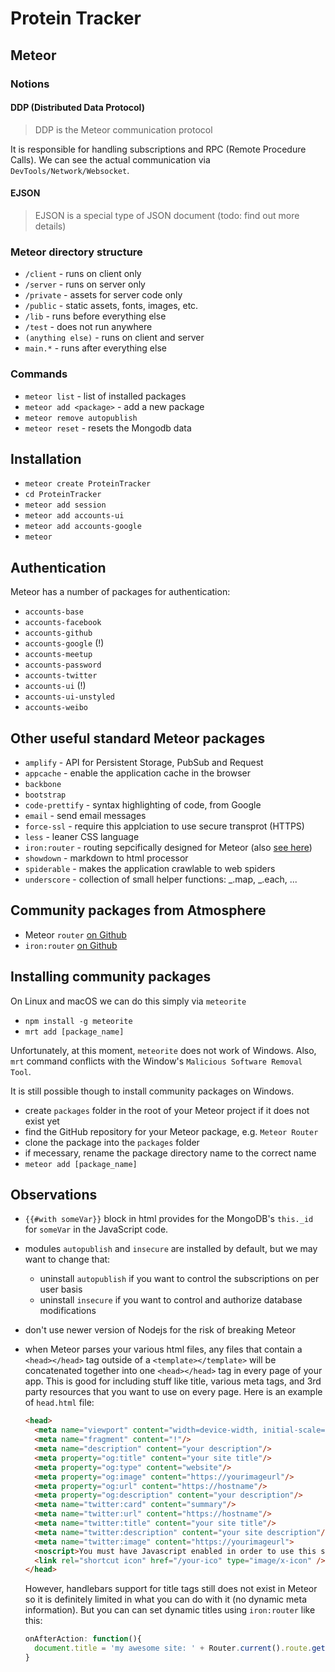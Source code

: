 # Protein Tracker

## Meteor

### Notions

#### DDP (Distributed Data Protocol)

> DDP is the Meteor communication protocol

It is responsible for handling subscriptions and RPC (Remote Procedure Calls).
We can see the actual communication via `DevTools/Network/Websocket`. 

#### EJSON

> EJSON is a special type of JSON document (todo: find out more details)

### Meteor directory structure

* `/client` - runs on client only
* `/server` - runs on server only
* `/private` - assets for server code only
* `/public` - static assets, fonts, images, etc.
* `/lib` - runs before everything else
* `/test` - does not run anywhere
* `(anything else)` - runs on client and server
* `main.*` - runs after everything else

### Commands

* `meteor list` - list of installed packages
* `meteor add <package>` - add a new package
* `meteor remove autopublish`
* `meteor reset` - resets the Mongodb data

## Installation

* `meteor create ProteinTracker`
* `cd ProteinTracker`
* `meteor add session`
* `meteor add accounts-ui`
* `meteor add accounts-google`
* `meteor`

## Authentication

Meteor has a number of packages for authentication:

* `accounts-base`
* `accounts-facebook`
* `accounts-github`
* `accounts-google` (!)
* `accounts-meetup`
* `accounts-password`
* `accounts-twitter`
* `accounts-ui` (!)
* `accounts-ui-unstyled`
* `accounts-weibo`

## Other useful standard Meteor packages

* `amplify` - API for Persistent Storage, PubSub and Request
* `appcache` - enable the application cache in the browser
* `backbone`
* `bootstrap`
* `code-prettify` - syntax highlighting of code, from Google
* `email` - send email messages
* `force-ssl` - require this applciation to use secure transprot (HTTPS)
* `less` - leaner CSS language
* `iron:router` - routing sepcifically designed for Meteor (also [see here](https://atmospherejs.com/iron/router))
* `showdown` - markdown to html processor
* `spiderable` - makes the application crawlable to web spiders
* `underscore` - collection of small helper functions: _.map, _.each, ...

## Community packages from Atmosphere

* Meteor `router` [on Github](https://github.com/tmeasday/meteor-router)
* `iron:router` [on Github](https://github.com/iron-meteor/iron-router)

## Installing community packages

On Linux and macOS we can do this simply via `meteorite`

* `npm install -g meteorite`
* `mrt add [package_name]`

Unfortunately, at this moment, `meteorite` does not work of Windows. Also, `mrt` command
conflicts with the Window's `Malicious Software Removal Tool`.

It is still possible though to install community packages on Windows.

* create `packages` folder in the root of your Meteor project if it does not exist yet
* find the GitHub repository for your Meteor package, e.g. `Meteor Router`
* clone the package into the `packages` folder
* if mecessary, rename the package directory name to the correct name
* `meteor add [package_name]` 


## Observations

* `{{#with someVar}}` block in html provides for the MongoDB's `this._id` 
  for `someVar` in the JavaScript code.
* modules `autopublish` and `insecure` are installed by default, but we may want to change that:
  * uninstall `autopublish` if you want to control the subscriptions on per user basis
  * uninstall `insecure` if you want to control and authorize database modifications
* don't use newer version of Nodejs for the risk of breaking Meteor
* when Meteor parses your various html files, any files that contain a `<head></head>` tag outside
  of a `<template></template>` will be concatenated together into one `<head></head>` tag in every
  page of your app. This is good for including stuff like title, various meta tags, and 3rd party
  resources that you want to use on every page. Here is an example of `head.html` file: 

  ```html
  <head>
    <meta name="viewport" content="width=device-width, initial-scale=1"/>
    <meta name="fragment" content="!"/>
    <meta name="description" content="your description"/>
    <meta property="og:title" content="your site title"/>
    <meta property="og:type" content="website"/>
    <meta property="og:image" content="https://yourimageurl"/>
    <meta property="og:url" content="https://hostname"/>
    <meta property="og:description" content="your description"/>
    <meta name="twitter:card" content="summary"/>
    <meta name="twitter:url" content="https://hostname"/>
    <meta name="twitter:title" content="your site title"/>
    <meta name="twitter:description" content="your site description"/>
    <meta name="twitter:image" content="https://yourimageurl">
    <noscript>You must have Javascript enabled in order to use this site</noscript>
    <link rel="shortcut icon" href="/your-ico" type="image/x-icon" />
  </head>
  ```

  However, handlebars support for title tags still does not exist in Meteor so it is definitely
  limited in what you can do with it (no dynamic meta information). But you can can set dynamic
  titles using `iron:router` like this:

  ```JavaScript
  onAfterAction: function(){
    document.title = 'my awesome site: ' + Router.current().route.getName();
  }
  ```
  